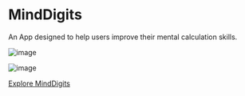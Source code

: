 # MindDigits

An App designed to help users improve their mental calculation skills.

![image](https://github.com/user-attachments/assets/b7dccd43-3465-45f2-ab91-27e2494bac48)

![image](https://github.com/user-attachments/assets/9e3decda-a736-42df-818a-37dac1a4b123)



[Explore MindDigits](https://kaifussain.github.io/MindDigits/)
